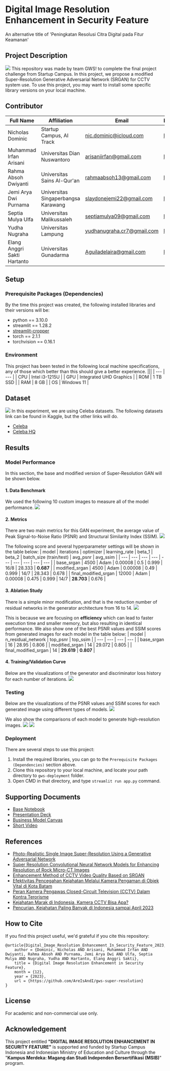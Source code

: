 # Digital Image Resolution Enhancement in Security Feature
An alternative title of 'Peningkatan Resolusi Citra Digital pada Fitur Keamanan'

## Project Description
![](assets/overview.png)
This repository was made by team GWS! to complete the final project challenge from Startup Campus. In this project, we propose a modified Super-Resolution Generative Adversarial Network (SRGAN) for CCTV system use. To use this project, you may want to install some specific library versions on your local machine.

## Contributor
| Full Name | Affiliation | Email | LinkedIn | Role |
| --- | --- | --- | --- | --- |
| Nicholas Dominic | Startup Campus, AI Track | nic.dominic@icloud.com | [link](https://linkedin.com/in/nicholas-dominic) | Supervisor |
| Muhammad Irfan Arisani | Universitas Dian Nuswantoro | arisaniirfan@gmail.com | [link](https://www.linkedin.com/in/muhammad-irfan-arisani-224068228/) | Project Leader |
| Rahma Absoh Dwiyanti | Universitas Sains Al-Qur'an | rahmaabsoh13@gmail.com | [link](https://www.linkedin.com/in/rahma-absoh-dwiyanti-13a50625b/) | Project Assistant |
| Jemi Arya Dwi Purnama | Universitas Singaperbangsa Karawang | slaydonejemi22@gmail.com | [link](https://www.linkedin.com/in/jemi-arya-dwi-purnama-293535244/) | Model Trainer 1 |
| Septia Mulya Ulfa | Universitas Malikussaleh | septiamulya09@gmail.com | [link](https://www.linkedin.com/in/septia-mulya-ulfa-3b6677292) | Model Trainer 2 |
| Yudha Nugraha | Universitas Lampung | yudhanugraha.cr7@gmail.com | [link](https://www.linkedin.com/in/yudha-nugraha-42b7191a2/) | Deployment 1 |
| Elang Anggri Sakti Hartanto | Universitas Gunadarma | Aguiladelaira@gmail.com | [link](https://www.linkedin.com/in/elang-anggri-sakti-hartanto-387333292/) | Deployment 2 |

## Setup
### Prerequisite Packages (Dependencies)
By the time this project was created, the following installed libraries and their versions will be:
- python == 3.10.0
- streamlit == 1.28.2
- [streamlit-cropper](https://github.com/turner-anderson/streamlit-cropper)
- torch == 2.1.1
- torchvision == 0.16.1

### Environment
This project has been tested in the following local machine specifications, any of those which better than this should give a better experience.
|||
| --- | --- |
| CPU | Intel i3-1215U |
| GPU | Integrated UHD Graphics |
| ROM | 1 TB SSD |
| RAM | 8 GB |
| OS | Windows 11 |

## Dataset
![](https://mmlab.ie.cuhk.edu.hk/projects/CelebA/intro.png)
In this experiment, we are using Celeba datasets. The following datasets link can be found in Kaggle, but the other links will do.
- [Celeba](https://www.kaggle.com/datasets/jessicali9530/celeba-dataset)
- [Celeba HQ](https://www.kaggle.com/datasets/ipythonx/celebamaskhq)

## Results
### Model Performance
In this section, the base and modified version of Super-Resolution GAN will be shown below.

#### 1. Data Benchmark
We used the following 10 custom images to measure all of the model performance.
![](assets/data-test.png)

#### 2. Metrics
There are two main metrics for this GAN experiment, the average value of Peak Signal-to-Noise Ratio (PSNR) and Structural Similarity Index (SSIM).
![](assets/avg-psnr-ssim.png)

The following score and several hyperparameter settings will be shown in the table below:
| model | iterations | optimizer | learning_rate | beta_1 | beta_2 | batch_size (train/test) | avg_psnr | avg_ssim |
| --- | --- | --- | --- | --- | --- | --- | --- | --- |
| base_srgan | 4500 | Adam | 0.00008 | 0.5 | 0.999 | 16/8 | 28.333 | **0.687** |
| modified_srgan | 4500 | Adam | 0.00008 | 0.49 | 0.999 | 14/7 | 28.343 | 0.678 |
| final_modified_srgan | 12000 | Adam | 0.00008 | 0.475 | 0.999 | 14/7 | **28.703** | 0.676 |

#### 3. Ablation Study
There is a simple minor modification, and that is the reduction number of residual networks in the generator architecture from 16 to 14.
![](assets/gen-architecture.png)

This is because we are focusing on **efficiency** which can lead to faster execution time and smaller memory, but also resulting in identical performance. We also show one of the best PSNR values and SSIM scores from generated images for each model in the table below:
| model | n_residual_network | top_psnr | top_ssim |
| --- | --- | --- | --- |
| base_srgan | 16 | 28.95 | 0.806 |
| modified_srgan | 14 | 29.072 | 0.805 |
| final_modified_srgan | 14 | **29.619** | **0.807** |

#### 4. Training/Validation Curve
Below are the visualizations of the generator and discriminator loss history for each number of iterations.
![](assets/gen-disc-losses.png)

### Testing
Below are the visualizations of the PSNR values and SSIM scores for each generated image using different types of models.
![](assets/each-psnr-ssim.png)

We also show the comparisons of each model to generate high-resolution images.
![](assets/image-compare-1.png)
![](assets/image-compare-2.png)

### Deployment
There are several steps to use this project:
1. Install the required libraries, you can go to the `Prerequisite Packages (Dependencies)` section above.
2. Clone this repository to your local machine, and locate your path directory to `gws-deployment` folder.
3. Open CMD in that directory, and type `streamlit run app.py` command.

## Supporting Documents
- [Base Notebook](https://www.kaggle.com/code/balraj98/single-image-super-resolution-gan-srgan-pytorch)
- [Presentation Deck](https://docs.google.com/presentation/d/1rz9Kx8l-JccaFn__M3csNEv7wpWwz1Kf/edit?usp=sharing&ouid=101421110519044055767&rtpof=true&sd=true)
- [Business Model Canvas](https://docs.google.com/document/d/1n-Pt4LfHC6dFmbgIgKTQiF49XsMeaWwnJ6TBe5D9yIE/edit?usp=sharing)
- [Short Video](https://youtu.be/5KKX8N0gRqI)

## References
- [Photo-Realistic Single Image Super-Resolution Using a Generative Adversarial Network](https://arxiv.org/pdf/1609.04802.pdf)
- [Super Resolution Convolutional Neural Network Models for Enhancing Resolution of Rock Micro-CT Images](https://arxiv.org/ftp/arxiv/papers/1904/1904.07470.pdf)
- [Enhancement Method of CCTV Video Quality Based on SRGAN](https://koreascience.kr/article/JAKO201830540460498.pdf)
- [Efektivitas Pencegahan Kejahatan Melalui Kamera Pengaman di Objek Vital di Kota Batam](https://journal.uib.ac.id/index.php/jlpt/article/download/263/257/)
- [Peran Kamera Pengawas Closed-Circuit Television (CCTV) Dalam Kontra Terorisme](http://jurnal.lemhannas.go.id/index.php/jkl/article/view/418)
- [Kejahatan Marak di Indonesia, Kamera CCTV Bisa Apa?](https://tekno.kompas.com/read/2020/07/04/08080097/kejahatan-marak-di-indonesia-kamera-cctv-bisa-apa-)
- [Pencurian, Kejahatan Paling Banyak di Indonesia sampai April 2023](https://databoks.katadata.co.id/datapublish/2023/07/18/pencurian-kejahatan-paling-banyak-di-indonesia-sampai-april-2023)

## How to Cite
If you find this project useful, we'd grateful if you cite this repository:
```
@article{Digital_Image_Resolution_Enhancement_In_Security_Feature_2023,
	author = {Dominic, Nicholas AND Arisani, Muhammad Irfan AND Dwiyanti, Rahma Absoh AND Purnama, Jemi Arya Dwi AND Ulfa, Septia Mulya AND Nugraha, Yudha AND Hartanto, Elang Anggri Sakti},
	title = {Digital Image Resolution Enhancement in Security Feature},
	month = {12},
	year = {2023},
	url = {https://github.com/AreIsAndI/gws-super-resolution}
}
```

## License
For academic and non-commercial use only.

## Acknowledgement
This project entitled <b>"DIGITAL IMAGE RESOLUTION ENHANCEMENT IN SECURITY FEATURE"</b> is supported and funded by Startup Campus Indonesia and Indonesian Ministry of Education and Culture through the "**Kampus Merdeka: Magang dan Studi Independen Bersertifikasi (MSIB)**" program.
